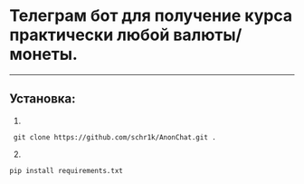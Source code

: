 # Телеграм бот для получение курса практически любой валюты/монеты.
---
## Установка:
1.
```
 git clone https://github.com/schr1k/AnonChat.git .
```
2.
```
pip install requirements.txt
```

